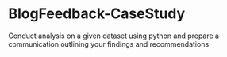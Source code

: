 # BlogFeedback-CaseStudy
Conduct analysis on a given dataset using python and prepare a communication outlining your findings and recommendations
